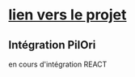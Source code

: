 #  [ lien vers le projet ](https://pilori.vercel.app/)

##  Intégration PilOri

en cours d'intégration REACT